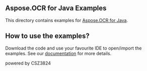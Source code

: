 ## Aspose.OCR for Java Examples

This directory contains examples for [Aspose.OCR for Java](http://www.aspose.com/java/ocr-component.aspx).

## How to use the examples?

Download the code and use your favourite IDE to open/import the examples.
See our [documentation](http://www.aspose.com/docs/display/ocrjava/How+to+use+the+Examples) for more details.


powered by CSZ3824